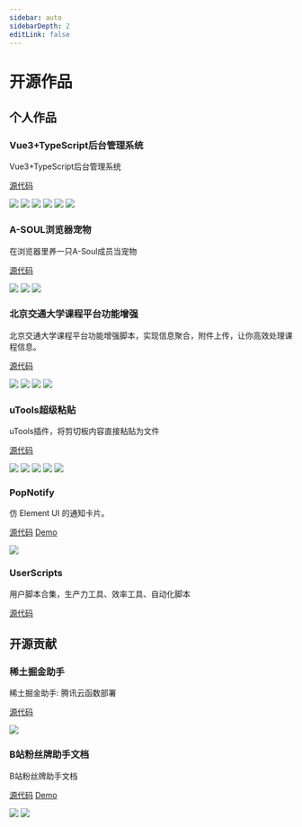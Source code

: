 ```yaml
---
sidebar: auto
sidebarDepth: 2
editLink: false
---
```


# 开源作品

## 个人作品

### Vue3+TypeScript后台管理系统

Vue3+TypeScript后台管理系统

[源代码](https://github.com/ZiuChen/vue3-ts-cms)

![](./img/vue3-ts-cms/1.png)
![](./img/vue3-ts-cms/2.png)
![](./img/vue3-ts-cms/3.png)
![](./img/vue3-ts-cms/4.png)
![](./img/vue3-ts-cms/5.png)
![](./img/vue3-ts-cms/6.png)

### A-SOUL浏览器宠物

在浏览器里养一只A-Soul成员当宠物

[源代码](https://github.com/ZiuChen/A-Soul-Browser-Pet)

![](./img/A-Soul-Browser-Pet/1.png)
![](./img/A-Soul-Browser-Pet/2.png)
![](./img/A-Soul-Browser-Pet/3.png)

### 北京交通大学课程平台功能增强

北京交通大学课程平台功能增强脚本，实现信息聚合，附件上传，让你高效处理课程信息。

[源代码](https://github.com/ZiuChen/NO-FLASH-Upload)

![](./img/NO-FLASH-Upload/1.png)
![](./img/NO-FLASH-Upload/2.png)
![](./img/NO-FLASH-Upload/3.png)
![](./img/NO-FLASH-Upload/4.png)

### uTools超级粘贴

uTools插件，将剪切板内容直接粘贴为文件

[源代码](https://github.com/ZiuChen/FileSaver-uTools)

![](./img/FileSaver-uTools/1.png)
![](./img/FileSaver-uTools/2.png)
![](./img/FileSaver-uTools/3.png)
![](./img/FileSaver-uTools/4.png)
![](./img/FileSaver-uTools/5.png)

### PopNotify

仿 Element UI 的通知卡片。

[源代码](https://github.com/ZiuChen/PopNotify)
[Demo](https://ziuchen.github.io/PopNotify/demo/Demo.html)

![](./img/PopNotify/1.png)

### UserScripts

用户脚本合集，生产力工具、效率工具、自动化脚本

[源代码](https://github.com/ZiuChen/userscript)

## 开源贡献

### 稀土掘金助手

稀土掘金助手: 腾讯云函数部署

[源代码](https://github.com/ZiuChen/juejin-helper-SCF)

![](./img/juejin-helper-SCF/1.png)

### B站粉丝牌助手文档

B站粉丝牌助手文档

[源代码](https://github.com/ZiuChen/fansMedalHelperVersion)
[Demo](https://ziuchen.github.io/fansMedalHelperVersion/)

![](./img/fansMedalHelperVersion/1.png)
![](./img/fansMedalHelperVersion/2.png)